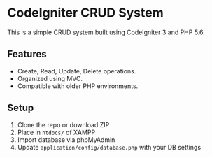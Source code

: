 # CodeIgniter CRUD System

This is a simple CRUD system built using CodeIgniter 3 and PHP 5.6.

## Features
- Create, Read, Update, Delete operations.
- Organized using MVC.
- Compatible with older PHP environments.

## Setup
1. Clone the repo or download ZIP
2. Place in `htdocs/` of XAMPP
3. Import database via phpMyAdmin
4. Update `application/config/database.php` with your DB settings


